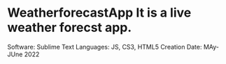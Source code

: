 # WeatherforecastApp It is a live weather forecst app.
Software: Sublime Text
Languages: JS, CS3, HTML5
Creation Date: MAy-JUne 2022
